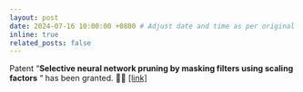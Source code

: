 ```yaml
---
layout: post
date: 2024-07-16 10:00:00 +0800 # Adjust date and time as per original post
inline: true
related_posts: false
---
```

Patent “**Selective neural network pruning by masking filters using scaling factors** “ has been granted. 🎉:smile: [[link]](https://patents.google.com/patent/US12039448B2)